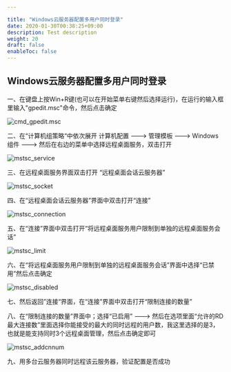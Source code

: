 ```yaml
---

title: "Windows云服务器配置多用户同时登录"
date: 2020-01-30T00:38:25+09:00
description: Test description
weight: 20
draft: false
enableToc: false
---
```


## Windows云服务器配置多用户同时登录

一、在键盘上按Win+R键(也可以在开始菜单右键然后选择运行)，在运行的输入框里输入"gpedit.msc"命令，然后点击确定

![cmd_gpedit.msc](../_images/cmd_gpedit.msc.jpg)

二、在“计算机组策略“中依次展开 计算机配置 ---> 管理模板  ---> Windows组件 ---> 然后在右边的菜单中选择远程桌面服务，双击打开

![mstsc_service](../_images/mstsc_service.jpg)

三、在远程桌面服务界面双击打开 “远程桌面会话云服务器”

![mstsc_socket](../_images/mstsc_socket.jpg)

四、在“远程桌面会话云服务器”界面中双击打开“连接”

![mstsc_connection](../_images/mstsc_connection.jpg)

五、在“连接”界面中双击打开“将远程桌面服务用户限制到单独的远程桌面服务会话”

![mstsc_limit](../_images/mstsc_limit.jpg)

六、在“将远程桌面服务用户限制到单独的远程桌面服务会话”界面中选择“已禁用”然后点击确定

![mstsc_disabled](../_images/mstsc_disabled.jpg)

七、然后返回”连接“界面，在“连接”界面中双击打开“限制连接的数量”



八、在“限制连接的数量”界面中；选择“已启用” ---> 然后在选项里面“允许的RD最大连接数”里面选择你能接受的最大的同时远程的用户数，我这里选择的是3，也就是能支持同时3个远程桌面管理，然后点击确定即可

![mstsc_addcnnum](../_images/mstsc_addcnnum.jpg)

九、用多台云服务器同时远程该云服务器，验证配置是否成功